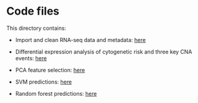 Code files
==========

This directory contains:

- Import and clean RNA-seq data and metadata: [here](https://github.com/rdocking/stat540-group-project-aml-cnv/tree/master/code/clinical_data_import)

- Differential expression analysis of cytogenetic risk and three key CNA events: [here](https://github.com/rdocking/stat540-group-project-aml-cnv/tree/master/code/diff_expr_analysis)

- PCA feature selection: [here](https://github.com/rdocking/stat540-group-project-aml-cnv/blob/master/code/pca_exploratory)

- SVM predictions: [here](https://github.com/rdocking/stat540-group-project-aml-cnv/blob/master/code/svm_exploratory)

- Random forest predictions: [here](https://github.com/rdocking/stat540-group-project-aml-cnv/blob/master/code/rf_exploratory)
